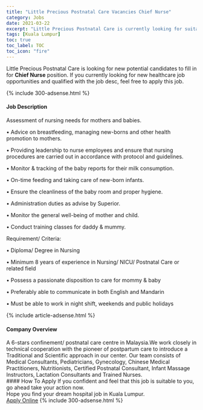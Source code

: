 ```yaml
---
title: "Little Precious Postnatal Care Vacancies Chief Nurse" 
category: Jobs 
date: 2021-03-22 
excerpt: "Little Precious Postnatal Care is currently looking for suitable person to fill in the Chief Nurse which positioned at Kuala Lumpur" 
tags: [Kuala Lumpur] 
toc: true 
toc_label: TOC 
toc_icon: "fire" 
--- 
```


<p>Little Precious Postnatal Care is looking for new potential candidates to fill in for <b>Chief Nurse</b> position. If you currently looking for new healthcare job opportunities and qualified with the job desc, feel free to apply this job.
</p>{% include 300-adsense.html %} 
<div><div><h4>Job Description</h4></div><div><div><span><div><p>Assessment of nursing needs for mothers and babies.</p><p>&#8226;	Advice on breastfeeding, managing new-borns and other health promotion to mothers.</p><p>&#8226;	Providing leadership to nurse employees and ensure that nursing procedures are carried out in accordance with protocol and guidelines.</p><p>&#8226;	Monitor &amp; tracking of the baby reports for their milk consumption.</p><p>&#8226;	On-time feeding and taking care of new-born infants.</p><p>&#8226;	Ensure the cleanliness of the baby room and proper hygiene.</p><p>&#8226;	Administration duties as advise by Superior.</p><p>&#8226;	Monitor the general well-being of mother and child.</p><p>&#8226;	Conduct training classes for daddy &amp; mummy.</p><p>Requirement/ Criteria:</p><p>&#8226;	Diploma/ Degree in Nursing</p><p>&#8226;	Minimum 8 years of experience in Nursing/ NICU/ Postnatal Care or related field</p><p>&#8226;	Possess a passionate disposition to care for mommy &amp; baby</p><p>&#8226;	Preferably able to communicate in both English and Mandarin</p><p>&#8226;	Must be able to work in night shift, weekends and public holidays</p></div></span></div></div></div> 
{% include article-adsense.html %} 
<div><div><h4>Company Overview</h4></div><div><div><span><div><div>A 6-stars confinement/ postnatal care centre in Malaysia.We work closely in technical cooperation with the pioneer of postpartum care to introduce a Traditional and Scientific approach in our center. Our team consists of Medical Consultants, Pediatricians, Gynecology, Chinese Medical Practitioners, Nutritionists, Certified Postnatal Consultant, Infant Massage Instructors, Lactation Consultants and Trained Nurses.</div></div></span></div></div></div> 
#### How To Apply 
If you confident and feel that this job is suitable to you, go ahead take your action now. <br/> 
Hope you find your dream hospital job in Kuala Lumpur. <br/> 
<a href="https://www.jobstreet.com.my/en/job/chief-nurse-4499236?jobId=jobstreet-my-job-4499236" class="btn btn--warning" target="_blank" rel="nofollow noopenner">Apply Online</a> 
{% include 300-adsense.html %} 
